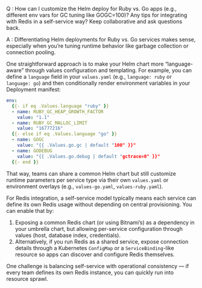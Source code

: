 Q : How can I customize the Helm deploy for Ruby vs. Go apps (e.g., different env vars for GC tuning like GOGC=100)? Any tips for integrating with Redis in a self-service way? Keep collaborative and ask questions back.

A :
Differentiating Helm deployments for Ruby vs. Go services makes sense, especially when you’re tuning runtime behavior like garbage collection or connection pooling.

One straightforward approach is to make your Helm chart more “language-aware” through values configuration and templating. For example, you can define a `language` field in your `values.yaml` (e.g., `language: ruby` or `language: go`) and then conditionally render environment variables in your Deployment manifest:

```yaml
env:
  {{- if eq .Values.language "ruby" }}
  - name: RUBY_GC_HEAP_GROWTH_FACTOR
    value: "1.1"
  - name: RUBY_GC_MALLOC_LIMIT
    value: "16777216"
  {{- else if eq .Values.language "go" }}
  - name: GOGC
    value: "{{ .Values.go.gc | default "100" }}"
  - name: GODEBUG
    value: "{{ .Values.go.debug | default "gctrace=0" }}"
  {{- end }}
```

That way, teams can share a common Helm chart but still customize runtime parameters per service type via their own `values.yaml` or environment overlays (e.g., `values-go.yaml`, `values-ruby.yaml`).

For Redis integration, a self-service model typically means each service can define its own Redis usage without depending on central provisioning. You can enable that by:

1. Exposing a common Redis chart (or using Bitnami’s) as a dependency in your umbrella chart, but allowing per-service configuration through values (host, database index, credentials).
2. Alternatively, if you run Redis as a shared service, expose connection details through a Kubernetes `ConfigMap` or a `ServiceBinding`-like resource so apps can discover and configure Redis themselves.

One challenge is balancing self-service with operational consistency — if every team defines its own Redis instance, you can quickly run into resource sprawl.